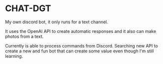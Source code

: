 # CHAT-DGT
My own discord bot, it only runs for a text channel.

It uses the OpenAI API to create automatic responses and it also can make photos from a text.

Currently is able to process commands from Discord. Searching new API to create a new and fun bot that can create some value even though I'm still learning.

